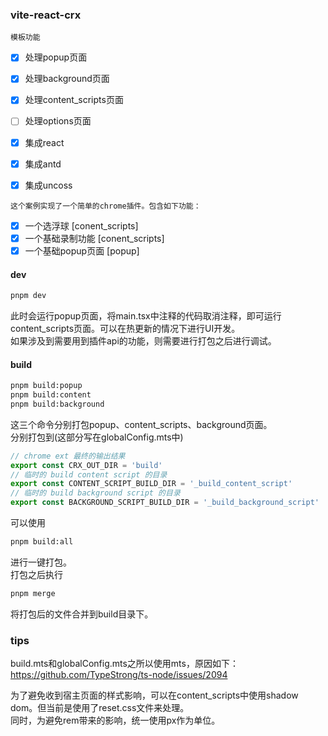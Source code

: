 ### vite-react-crx
`模板功能`
- [x] 处理popup页面
- [x] 处理background页面
- [x] 处理content_scripts页面
- [ ] 处理options页面
- [x] 集成react
- [x] 集成antd
- [x] 集成uncoss


`这个案例实现了一个简单的chrome插件。包含如下功能：`
- [x] 一个选浮球 [conent_scripts]
- [x] 一个基础录制功能 [conent_scripts]
- [x] 一个基础popup页面 [popup]

#### dev
```bash
pnpm dev
```
此时会运行popup页面，将main.tsx中注释的代码取消注释，即可运行content_scripts页面。可以在热更新的情况下进行UI开发。  
如果涉及到需要用到插件api的功能，则需要进行打包之后进行调试。

#### build
```bash
pnpm build:popup
pnpm build:content
pnpm build:background
```
这三个命令分别打包popup、content_scripts、background页面。  
分别打包到(这部分写在globalConfig.mts中)
```js
// chrome ext 最终的输出结果
export const CRX_OUT_DIR = 'build'
// 临时的 build content script 的目录
export const CONTENT_SCRIPT_BUILD_DIR = '_build_content_script'
// 临时的 build background script 的目录
export const BACKGROUND_SCRIPT_BUILD_DIR = '_build_background_script'
```
可以使用
```bash
pnpm build:all
```
进行一键打包。  
打包之后执行
```bash
pnpm merge
```
将打包后的文件合并到build目录下。

### tips
build.mts和globalConfig.mts之所以使用mts，原因如下：
https://github.com/TypeStrong/ts-node/issues/2094

为了避免收到宿主页面的样式影响，可以在content_scripts中使用shadow dom。但当前是使用了reset.css文件来处理。  
同时，为避免rem带来的影响，统一使用px作为单位。
